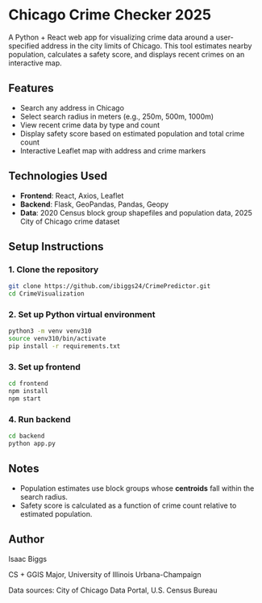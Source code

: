 # Chicago Crime Checker 2025

A Python + React web app for visualizing crime data around a user-specified address in the city limits of Chicago. This tool estimates nearby population, calculates a safety score, and displays recent crimes on an interactive map.

## Features

* Search any address in Chicago
* Select search radius in meters (e.g., 250m, 500m, 1000m)
* View recent crime data by type and count
* Display safety score based on estimated population and total crime count
* Interactive Leaflet map with address and crime markers

## Technologies Used

* **Frontend**: React, Axios, Leaflet
* **Backend**: Flask, GeoPandas, Pandas, Geopy
* **Data**: 2020 Census block group shapefiles and population data, 2025 City of Chicago crime dataset

## Setup Instructions

### 1. Clone the repository

```bash
git clone https://github.com/ibiggs24/CrimePredictor.git
cd CrimeVisualization
```

### 2. Set up Python virtual environment

```bash
python3 -m venv venv310
source venv310/bin/activate
pip install -r requirements.txt
```

### 3. Set up frontend

```bash
cd frontend
npm install
npm start
```

### 4. Run backend

```bash
cd backend
python app.py
```

## Notes

* Population estimates use block groups whose **centroids** fall within the search radius.
* Safety score is calculated as a function of crime count relative to estimated population.

## Author

Isaac Biggs

CS + GGIS Major, University of Illinois Urbana-Champaign

Data sources: City of Chicago Data Portal, U.S. Census Bureau

